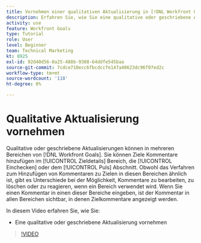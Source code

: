 ```yaml
---
title: Vornehmen einer qualitativen Aktualisierung in [!DNL Workfront Goals]
description: Erfahren Sie, wie Sie eine qualitative oder geschriebene Aktualisierung in [!DNL Goals] vornehmen.
activity: use
feature: Workfront Goals
type: Tutorial
role: User
level: Beginner
team: Technical Marketing
kt: 8925
exl-id: 92d40d56-0a25-488b-9308-64ddfe545baa
source-git-commit: 7cdce710ecc6fbcdccfe147a40623dc96f07ed2c
workflow-type: tm+mt
source-wordcount: '118'
ht-degree: 0%

---
```


# Qualitative Aktualisierung vornehmen

Qualitative oder geschriebene Aktualisierungen können in mehreren Bereichen von [!DNL Workfront Goals]. Sie können Ziele Kommentare hinzufügen im [!UICONTROL Zieldetails] Bereich, die [!UICONTROL Einchecken] oder dem [!UICONTROL Puls] Abschnitt. Obwohl das Verfahren zum Hinzufügen von Kommentaren zu Zielen in diesen Bereichen ähnlich ist, gibt es Unterschiede bei der Möglichkeit, Kommentare zu bearbeiten, zu löschen oder zu reagieren, wenn ein Bereich verwendet wird. Wenn Sie einen Kommentar in einen dieser Bereiche eingeben, ist der Kommentar in allen Bereichen sichtbar, in denen Zielkommentare angezeigt werden.

In diesem Video erfahren Sie, wie Sie:

* Eine qualitative oder geschriebene Aktualisierung vornehmen

>[!VIDEO](https://video.tv.adobe.com/v/335197/?quality=12)
